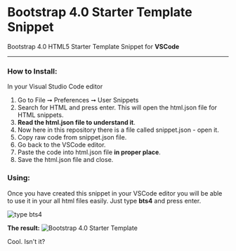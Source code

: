 # Bootstrap 4.0 Starter Template Snippet
Bootstrap 4.0 HTML5 Starter Template Snippet for **VSCode**
<hr/>

### How to Install:
In your Visual Studio Code editor
1. Go to File ➞ Preferences ➞ User Snippets
2. Search for HTML and press enter. This will open the html.json file for HTML snippets. 
3. **Read the html.json file to understand it**.
4. Now here in this repository there is a file called snippet.json - open it.
5. Copy raw code from snippet.json file.
6. Go back to the VSCode editor.
7. Paste the code into html.json file **in proper place**.
8. Save the html.json file and close.

### Using:
Once you have created this snippet in your VSCode editor you will be able to use it in your all html files easily. Just type **bts4** and press enter.

![type bts4](https://github.com/niceKamrul/Bootstrap-4.0-Starter-Template-Snippet/blob/master/type%20bts4%20and%20press%20tab.png?raw=true)

**The result:**
![Bootstrap 4.0 Starter Template](https://github.com/niceKamrul/Bootstrap-4.0-Starter-Template-Snippet/blob/master/Screenshot.png?raw=true)

Cool. Isn't it? 
